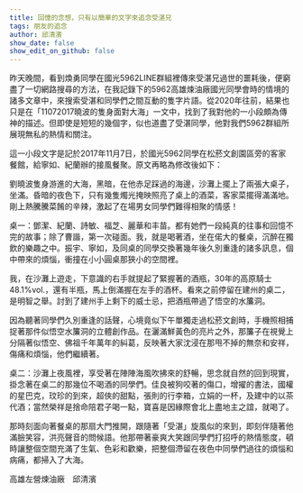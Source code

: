 ```yaml
---
title: 回憶的念想，只有以簡單的文字來追念受湛兄
tags: 朋友的追念
author: 邱清濱
show_date: false
show_edit_on_github: false
---
```


昨天晚間，看到煥勇同學在國光5962LINE群組裡傳來受湛兄過世的噩耗後，便窮盡了一切網路搜尋的方法，在我記錄下的5962高雄煉油廠國光同學會時的情境的諸多文章中，來搜索受湛和同學們之間互動的隻字片語。從2020年往前，結果也只是在「11072017曉波的隻身面對大海」一文中，找到了我對他的一小段頗為傳神的描述。但即使是短短的幾個字，似也道盡了受湛同學，他對我們5962群組所展現無私的熱情和關注。

這一小段文字是記於2017年11月7日，於國光5962同學在松菸文創園區旁的客家餐館，給寧如、紀蘭辦的接風餐聚。原文再略為修改後如下：

劉曉波隻身游進的大海，黑暗，在他赤足踩過的海邊，沙灘上擺上了兩張大桌子，坐滿。昏暗的夜色下，只有幾隻燭光掩映照亮了桌上的酒菜，客家菜擺得滿滿地。剛上熱騰騰菜餚的辛辣，激起了在場男女同學們難得相聚的情感！

桌一：鄧潔、紀蘭、詩敏、福芝、麗華和丰苗。都有她們一段純真的往事和回憶不完的故事；除了曹諧，第一次碰面。我，就是喝著酒，坐在偌大的餐桌，沉醉在獨飲的樂趣之中。振宇、寧如，及同桌的同學交換著幾年後久別重逢的諸多訊息，個中帶來的煩惱，衝撞在小小圓桌那狹小的空間裡。

我，在沙灘上遊走，下意識的右手就提起了緊握著的酒瓶，30年的高原騎士48.1%vol.，還有半瓶，馬上倒滿握在左手的酒杯。看來之前停留在建州的桌二，是明智之舉。討到了建州手上剩下的威士忌，把酒瓶帶過了悟空的水簾洞。

因為聽著同學們久別重逢的話聲，心境竟似下午單獨走過松菸文創時，手機照相捕捉著那件似悟空水簾洞的立體創作品。在灑滿鮮黃色的亮片之外，那簾子在視覺上分隔著似悟空、佛祖千年萬年的糾葛，反映著大家沈浸在那甩不掉的無奈和安祥，傷痛和煩惱，他們繼續著。

桌二：沙灘上夜風裡，享受著在陣陣海風吹拂來的舒暢，思念就自然的回到現實，掛念著在桌二的那幾位不喝酒的同學們。佳良被狗咬著的傷口，增擢的書法，國權的星巴克，玟珍的到來，超俠的甜點，張則的行李箱，立娟的一杯，及建中的以茶代酒；當然榮祥是捨命陪君子喝一點，寶喜是因緣際會北上盡地主之誼，就喝了。

那時刻面向著餐桌的那扇大門推開，跟隨著「受湛」旋風似的來到，即刻伴隨著他滿臉笑容，洪亮聲音的問候語。他那帶著豪爽大笑跟同學們打招呼的熱情態度，頓時讓整個空間充滿了生氣、色彩和歡樂，把整個滯留在夜色中同學們過往的煩惱和病痛，都掃入了大海。

高雄左營煉油廠　邱清濱
